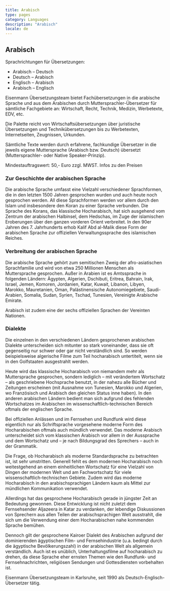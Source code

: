 ```yaml
---
title: Arabisch
type: pages
category: Languages
description: "Arabisch"
locale: de
---
```


## Arabisch

Sprachrichtungen für Übersetzungen:
- Arabisch – Deutsch
- Deutsch – Arabisch
- Englisch – Arabisch
- Arabisch – Englisch

Eisenmann Übersetzungsteam bietet Fachübersetzungen in die arabische Sprache und aus dem Arabischen durch Muttersprachler-Übersetzer für sämtliche Fachgebiete an: Wirtschaft, Recht, Technik, Medizin, Werbetexte, EDV, etc.

Die Palette reicht von Wirtschaftsübersetzungen über juristische Übersetzungen und Technikübersetzungen bis zu Werbetexten, Internetseiten, Zeugnissen, Urkunden.

Sämtliche Texte werden durch erfahrene, fachkundige Übersetzer in die jeweils eigene Muttersprache (Arabisch bzw. Deutsch) übersetzt (Muttersprachler- oder Native Speaker-Prinzip).

Mindestauftragswert: 50,- Euro zzgl. MWST. Infos zu den Preisen

### Zur Geschichte der arabischen Sprache
Die arabische Sprache umfasst eine Vielzahl verschiedener Sprachformen, die in den letzten 1500 Jahren gesprochen wurden und auch heute noch gesprochen werden. All diese Sprachformen werden vor allem durch den Islam und insbesondere den Koran zu einer Sprache verbunden. Die Sprache des Korans, das klassische Hocharabisch, hat sich ausgehend vom Zentrum der arabischen Halbinsel, dem Hedschas, im Zuge der islamischen Eroberungen über den ganzen vorderen Orient verbreitet. In den 90er Jahren des 7. Jahrhunderts erhob Kalif Abd al-Malik diese Form der arabischen Sprache zur offiziellen Verwaltungssprache des islamischen Reiches.

### Verbreitung der arabischen Sprache
Die arabische Sprache gehört zum semitischen Zweig der afro-asiatischen Sprachfamilie und wird von etwa 250 Millionen Menschen als Muttersprache gesprochen. Außer in Arabien ist es Amtssprache in folgenden Ländern: Ägypten, Algerien, Dschibuti, Eritrea, Bahrain, Irak, Israel, Jemen, Komoren, Jordanien, Katar, Kuwait, Libanon, Libyen, Marokko, Mauretanien, Oman, Palästinensische Autonomiegebiete, Saudi-Arabien, Somalia, Sudan, Syrien, Tschad, Tunesien, Vereinigte Arabische Emirate.

Arabisch ist zudem eine der sechs offiziellen Sprachen der Vereinten Nationen.

### Dialekte
Die einzelnen in den verschiedenen Ländern gesprochenen arabischen Dialekte unterscheiden sich mitunter so stark voneinander, dass sie oft gegenseitig nur schwer oder gar nicht verständlich sind. So werden beispielsweise algerische Filme zum Teil hocharabisch untertitelt, wenn sie in den Golfstaaten ausgestrahlt werden.

Heute wird das klassische Hocharabisch von niemandem mehr als Muttersprache gesprochen, sondern lediglich – mit verändertem Wortschatz – als geschriebene Hochsprache benutzt, in der nahezu alle Bücher und Zeitungen erscheinen (mit Ausnahme von Tunesien, Marokko und Algerien, wo Französisch und Arabisch den gleichen Status inne haben). In den anderen arabischen Ländern bedient man sich aufgrund des fehlenden Wortschatzes im Arabischen im wissenschaftlich-technischen Bereich oftmals der englischen Sprache.

Bei offiziellen Anlässen und im Fernsehen und Rundfunk wird diese eigentlich nur als Schriftsprache vorgesehene moderne Form des Hocharabischen oftmals auch mündlich verwendet. Das moderne Arabisch unterscheidet sich vom klassischen Arabisch vor allem in der Aussprache und dem Wortschatz und – je nach Bildungsgrad des Sprechers – auch in der Grammatik.

Die Frage, ob Hocharabisch als moderne Standardsprache zu betrachten ist, ist sehr umstritten. Generell fehlt es dem modernen Hocharabisch noch weitestgehend an einem einheitlichen Wortschatz für eine Vielzahl von Dingen der modernen Welt und am Fachwortschatz für viele wissenschaftlich-technischen Gebiete. Zudem wird das moderne Hocharabisch in den arabischsprachigen Ländern kaum als Mittel zur mündlichen Kommunikation verwendet.

Allerdings hat das gesprochene Hocharabisch gerade in jüngster Zeit an Bedeutung gewonnen. Diese Entwicklung ist nicht zuletzt dem Fernsehsender Aljazeera in Katar zu verdanken, der lebendige Diskussionen von Sprechern aus allen Teilen der arabischsprachigen Welt ausstrahlt, die sich um die Verwendung einer dem Hocharabischen nahe kommenden Sprache bemühen.

Dennoch gilt der gesprochene Kairoer Dialekt des Arabischen aufgrund der dominierenden ägyptischen Film- und Fernsehindustrie (u.a. bedingt durch die ägyptische Bevölkerungszahl) in der arabischen Welt als allgemein verständlich. Auch ist es unüblich, Unterhaltungsfilme auf hocharabisch zu drehen, da diese Sprache eher ernsten Themen wie den Rundfunk- und Fernsehnachrichten, religiösen Sendungen und Gottesdiensten vorbehalten ist.

Eisenmann Übersetzungsteam in Karlsruhe, seit 1990 als Deutsch-Englisch-Übersetzer tätig.